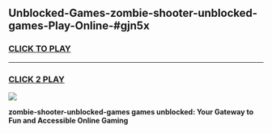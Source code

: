 
## Unblocked-Games-zombie-shooter-unblocked-games-Play-Online-#gjn5x
<h3>
<a href="https://premium.freeplayer.one?title=zombie-shooter-unblocked-games&ref=27F">CLICK TO PLAY</a></h3>
<hr>

<h3>
<a href="https://premium.freeplayer.one?title=zombie-shooter-unblocked-games&ref=27F">CLICK 2 PLAY</a>
  
</h3>

<a href="https://premium.freeplayer.one?title=zombie-shooter-unblocked-games&ref=27F"><img src="https://clearcache.store/games.png"></a>


**zombie-shooter-unblocked-games games unblocked: Your Gateway to Fun and Accessible Online Gaming**
